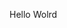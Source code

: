 Hello Wolrd







































































































































































































































































































































































































































































































































































































































































































































































































































































































































































































































































































































































































































































































































































































































































































































































































































































































































































































































